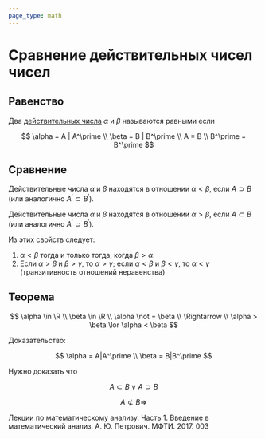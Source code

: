 ```yaml
---
page_type: math
---
```


# Сравнение действительных чисел чисел

## Равенство

Два [действительных числа](20221030231807.md) $\alpha$ и $\beta$ называются равными если

$$
\alpha = A | A^\prime \\
\beta = B | B^\prime \\
A = B \\
B^\prime = B^\prime
$$

## Сравнение

Действительные числа $\alpha$ и $\beta$ находятся в отношении $\alpha < \beta$, если $A \supset B$ (или аналогично $A^\prime \subset B^\prime$).

Действительные числа $\alpha$ и $\beta$ находятся в отношении $\alpha > \beta$, если $A \subset B$ (или аналогично $A^\prime \supset B^\prime$).

Из этих свойств следует:

1. $\alpha < \beta$ тогда и только тогда, когда $\beta > \alpha$.
2. Если $\alpha > \beta$ и $\beta > \gamma$, то $\alpha > \gamma$; если $\alpha < \beta$ и $\beta < \gamma$, то $\alpha < \gamma$ (транзитивность отношений неравенства)

## Теорема

$$
\alpha \in \R \\
\beta \in \R \\
\alpha \not = \beta \\
\Rightarrow \\
\alpha > \beta \lor \alpha < \beta
$$

Доказательство:

$$
\alpha = A|A^\prime \\
\beta = B|B^\prime
$$

Нужно доказать что

$$
A \subset B \lor A \supset B
$$

$$
A \not \subset B \Rightarrow
$$

Лекции по математическому анализу. Часть 1. Введение в математический анализ. А. Ю. Петрович. МФТИ. 2017. 003
